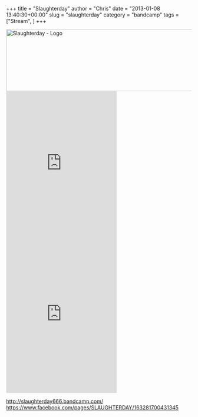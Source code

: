 +++
title = "Slaughterday"
author = "Chris"
date = "2013-01-08 13:40:30+00:00"
slug = "slaughterday"
category = "bandcamp"
tags = ["Stream", ]
+++

<img src="http://necroslaughter.de/wp-content/uploads/2013/01/Slaughterday-Rehearsal-Demo.jpg" alt="Slaughterday - Rehearsal Demo" width="0" height="0" class="alignleft size-full wp-image-9856" />
<img src="http://necroslaughter.de/wp-content/uploads/2013/01/Slaughterday-Logo.png" alt="Slaughterday - Logo" width="690" height="168" class="alignleft size-full wp-image-9853" />

<iframe width="300" height="410" style="position: relative; display: block; width: 300px; height: 410px;" src="http://bandcamp.com/EmbeddedPlayer/v=2/album=986063906/size=grande3/bgcol=222222/linkcol=FFFFFF/" allowtransparency="true" frameborder="0"><a href="http://slaughterday666.bandcamp.com/album/cosmic-horror-demo">Cosmic Horror - Demo by Slaughterday</a></iframe>

<iframe width="300" height="410" style="position: relative; display: block; width: 300px; height: 410px;" src="http://bandcamp.com/EmbeddedPlayer/v=2/album=2086169343/size=grande3/bgcol=222222/linkcol=FFFFFF/" allowtransparency="true" frameborder="0"><a href="http://slaughterday666.bandcamp.com/album/rehearsal-demo-2012">Rehearsal Demo 2012 by Slaughterday</a></iframe>


<a href="http://slaughterday666.bandcamp.com/">http://slaughterday666.bandcamp.com/</a>
<a href="https://www.facebook.com/pages/SLAUGHTERDAY/163281700431345">https://www.facebook.com/pages/SLAUGHTERDAY/163281700431345</a>
